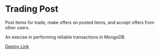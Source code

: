 # Trading Post

Post items for trade, make offers on posted items, and accept offers from other users.

An execise in performing reliable transactions in MongoDB.

[Deploy Link](http://agile-falls-1424.herokuapp.com/home)
